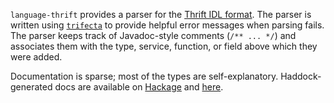 `language-thrift` provides a parser for the [Thrift IDL format][]. The parser
is written using [`trifecta`][] to provide helpful error messages when parsing
fails. The parser keeps track of Javadoc-style comments (`/** ... */`) and
associates them with the type, service, function, or field above which they
were added.

Documentation is sparse; most of the types are self-explanatory.
Haddock-generated docs are available on [Hackage][] and [here][].

  [Thrift IDL format]: http://thrift.apache.org/docs/idl
  [`trifecta`]: http://hackage.haskell.org/package/trifecta
  [Hackage]: http://hackage.haskell.org/package/language-thrift
  [here]: http://abhinavg.net/language-thrift/
